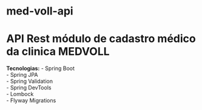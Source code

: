 # med-voll-api
<h1>API Rest módulo de cadastro médico da clinica MEDVOLL</h1>
<b>Tecnologias:</b>
- Spring Boot<br>
- Spring JPA<br>
- Spring Validation<br>
- Spring DevTools<br>
- Lombock<br>
- Flyway Migrations<br>


